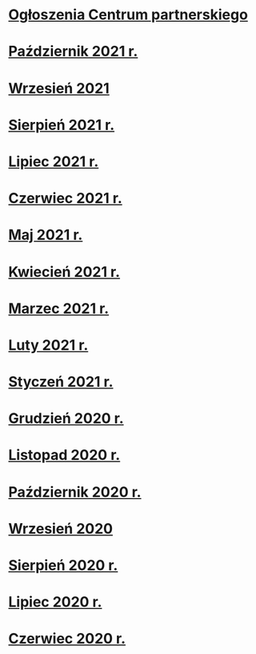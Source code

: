 # [Ogłoszenia Centrum partnerskiego](index.md)
# [Październik 2021 r.](2021-october.md)
# [Wrzesień 2021](2021-september.md)
# [Sierpień 2021 r.](2021-august.md)
# [Lipiec 2021 r.](2021-july.md)
# [Czerwiec 2021 r.](2021-june.md)
# [Maj 2021 r.](2021-may.md)
# [Kwiecień 2021 r.](2021-april.md)
# [Marzec 2021 r.](2021-march.md)
# [Luty 2021 r.](2021-february.md)
# [Styczeń 2021 r.](2021-january.md)
# [Grudzień 2020 r.](2020-december.md)
# [Listopad 2020 r.](2020-november.md)
# [Październik 2020 r.](2020-october.md)
# [Wrzesień 2020](2020-september.md)
# [Sierpień 2020 r.](2020-august.md)
# [Lipiec 2020 r.](2020-july.md)
# [Czerwiec 2020 r.](2020-june.md)
